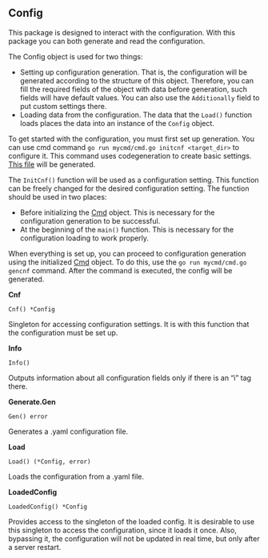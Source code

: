 ## Config
This package is designed to interact with the configuration. With this package you 
can both generate and read the configuration.

The Config object is used for two things:
* Setting up configuration generation. That is, the configuration will be generated 
according to the structure of this object. Therefore, you can fill the required fields of the object with data before generation, such fields will have default 
values. You can also use the `Additionally` field to put custom settings there.
* Loading data from the configuration. The data that the `Load()` function loads 
places the data into an instance of the `Config` object.

To get started with the configuration, you must first set up 
generation. You can use cmd command `go run mycmd/cmd.go initcnf <target_dir>` to configure it. This 
command uses codegeneration to create basic settings. [This file](https://github.com/uwine4850/foozy/blob/master/internal/codegen/init_cnf/init_cnf.go) will be generated.

The `InitCnf()` function will be used as a configuration setting. This function can be freely changed for the desired configuration setting. The function should be used in two places:
* Before initializing the [Cmd](https://github.com/uwine4850/foozy/blob/master/docs/cmd/cmd.md) object. This is necessary for the configuration generation to be successful.
* At the beginning of the `main()` function. This is necessary for the configuration loading to work properly.

When everything is set up, you can proceed to configuration generation using the initialized [Cmd](https://github.com/uwine4850/foozy/blob/master/docs/cmd/cmd.md) object. To do this, use the `go run mycmd/cmd.go gencnf` command. After the command is executed, the config will be generated.

__Cnf__
```
Cnf() *Config
```
Singleton for accessing configuration settings. It is with this function that the configuration must be set up.

__Info__
```
Info()
```
Outputs information about all configuration fields only if there is an “i” tag there.

__Generate.Gen__
```
Gen() error
```
Generates a .yaml configuration file.

__Load__
```
Load() (*Config, error)
```
Loads the configuration from a .yaml file.

__LoadedConfig__
```
LoadedConfig() *Config
```
Provides access to the singleton of the loaded config. It is desirable to use this 
singleton to access the configuration, since it loads it once. Also, bypassing it, 
the configuration will not be updated in real time, but only after a server restart.